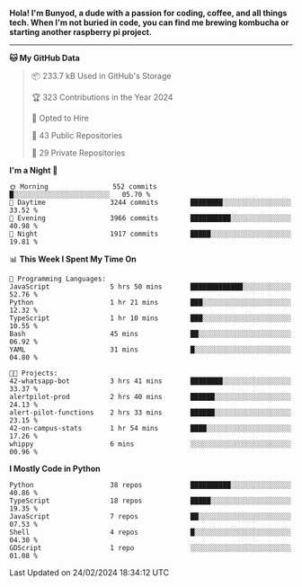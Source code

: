 <p>
<b>Hola! I'm Bunyod, a dude with a passion for coding, coffee, and all things tech. When I'm not buried in code, you can find me brewing kombucha or starting another raspberry pi project.</b>
</p>

---

<!--START_SECTION:waka-->
**🐱 My GitHub Data** 

> 📦 233.7 kB Used in GitHub's Storage 
 > 
> 🏆 323 Contributions in the Year 2024
 > 
> 💼 Opted to Hire
 > 
> 📜 43 Public Repositories 
 > 
> 🔑 29 Private Repositories 
 > 
**I'm a Night 🦉** 

```text
🌞 Morning                552 commits         █░░░░░░░░░░░░░░░░░░░░░░░░   05.70 % 
🌆 Daytime                3244 commits        ████████░░░░░░░░░░░░░░░░░   33.52 % 
🌃 Evening                3966 commits        ██████████░░░░░░░░░░░░░░░   40.98 % 
🌙 Night                  1917 commits        █████░░░░░░░░░░░░░░░░░░░░   19.81 % 
```


📊 **This Week I Spent My Time On** 

```text
💬 Programming Languages: 
JavaScript               5 hrs 50 mins       █████████████░░░░░░░░░░░░   52.76 % 
Python                   1 hr 21 mins        ███░░░░░░░░░░░░░░░░░░░░░░   12.32 % 
TypeScript               1 hr 10 mins        ███░░░░░░░░░░░░░░░░░░░░░░   10.55 % 
Bash                     45 mins             ██░░░░░░░░░░░░░░░░░░░░░░░   06.92 % 
YAML                     31 mins             █░░░░░░░░░░░░░░░░░░░░░░░░   04.80 % 

🐱‍💻 Projects: 
42-whatsapp-bot          3 hrs 41 mins       ████████░░░░░░░░░░░░░░░░░   33.37 % 
alertpilot-prod          2 hrs 40 mins       ██████░░░░░░░░░░░░░░░░░░░   24.13 % 
alert-pilot-functions    2 hrs 33 mins       ██████░░░░░░░░░░░░░░░░░░░   23.15 % 
42-on-campus-stats       1 hr 54 mins        ████░░░░░░░░░░░░░░░░░░░░░   17.26 % 
whippy                   6 mins              ░░░░░░░░░░░░░░░░░░░░░░░░░   00.96 % 
```

**I Mostly Code in Python** 

```text
Python                   38 repos            ██████████░░░░░░░░░░░░░░░   40.86 % 
TypeScript               18 repos            █████░░░░░░░░░░░░░░░░░░░░   19.35 % 
JavaScript               7 repos             ██░░░░░░░░░░░░░░░░░░░░░░░   07.53 % 
Shell                    4 repos             █░░░░░░░░░░░░░░░░░░░░░░░░   04.30 % 
GDScript                 1 repo              ░░░░░░░░░░░░░░░░░░░░░░░░░   01.08 % 
```




 Last Updated on 24/02/2024 18:34:12 UTC
<!--END_SECTION:waka-->
